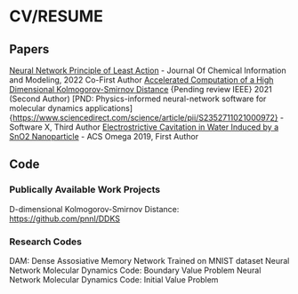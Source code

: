 # CV/RESUME

## Papers


[Neural Network Principle of Least Action](https://pubs.acs.org/doi/full/10.1021/acs.jcim.2c00515) - Journal Of Chemical Information and Modeling, 2022 Co-First Author
[Accelerated Computation of a High Dimensional Kolmogorov-Smirnov Distance](https://arxiv.org/abs/2106.13706) {Pending review IEEE} 2021 (Second Author)
[PND: Physics-informed neural-network software for molecular dynamics applications]{https://www.sciencedirect.com/science/article/pii/S2352711021000972} - Software X, Third Author 
[Electrostrictive Cavitation in Water Induced by a SnO2 Nanoparticle](https://pubs.acs.org/doi/full/10.1021/acsomega.9b00979) - ACS Omega 2019, First Author

## Code

### Publically Available Work Projects 
D-dimensional Kolmogorov-Smirnov Distance: https://github.com/pnnl/DDKS


### Research Codes
DAM: Dense Assosiative Memory Network Trained on MNIST dataset 
Neural Network Molecular Dynamics Code: Boundary Value Problem
Neural Network Molecular Dynamics Code: Initial Value Problem

